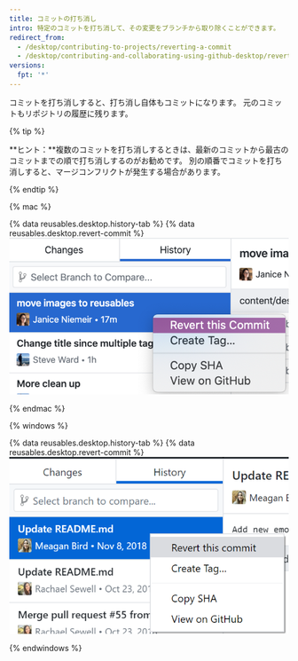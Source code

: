 ```yaml
---
title: コミットの打ち消し
intro: 特定のコミットを打ち消して、その変更をブランチから取り除くことができます。
redirect_from:
  - /desktop/contributing-to-projects/reverting-a-commit
  - /desktop/contributing-and-collaborating-using-github-desktop/reverting-a-commit
versions:
  fpt: '*'
---
```


コミットを打ち消しすると、打ち消し自体もコミットになります。 元のコミットもリポジトリの履歴に残ります。

{% tip %}

**ヒント：**複数のコミットを打ち消しするときは、最新のコミットから最古のコミットまでの順で打ち消しするのがお勧めです。 別の順番でコミットを打ち消しすると、マージコンフリクトが発生する場合があります。

{% endtip %}

{% mac %}

{% data reusables.desktop.history-tab %}
{% data reusables.desktop.revert-commit %}
  ![Diffビューの上にあるRevertオプション](/assets/images/help/desktop/commit-revert-mac.png)

{% endmac %}

{% windows %}

{% data reusables.desktop.history-tab %}
{% data reusables.desktop.revert-commit %}
  ![Diffビューの上にあるRevertオプション](/assets/images/help/desktop/commit-revert-win.png)

{% endwindows %}
